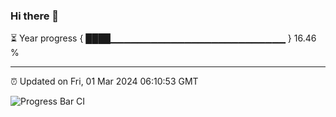 ### Hi there 👋

⏳ Year progress { ████▁▁▁▁▁▁▁▁▁▁▁▁▁▁▁▁▁▁▁▁▁▁▁▁▁▁ } 16.46 %

---

⏰ Updated on Fri, 01 Mar 2024 06:10:53 GMT

![Progress Bar CI](https://github.com/Shyam-Makwana/GitHub-Actions-Demo/workflows/Progress%20Bar%20CI/badge.svg)
